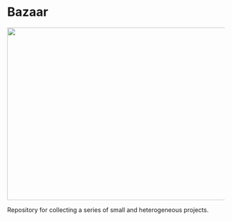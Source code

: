 # Bazaar

<p align="center">
  <img width="507" height="400" src="https://github.com/vb690/bazaar/blob/master/images/cite_feu.jpg">
</p>

Repository for collecting a series of small and heterogeneous projects.
